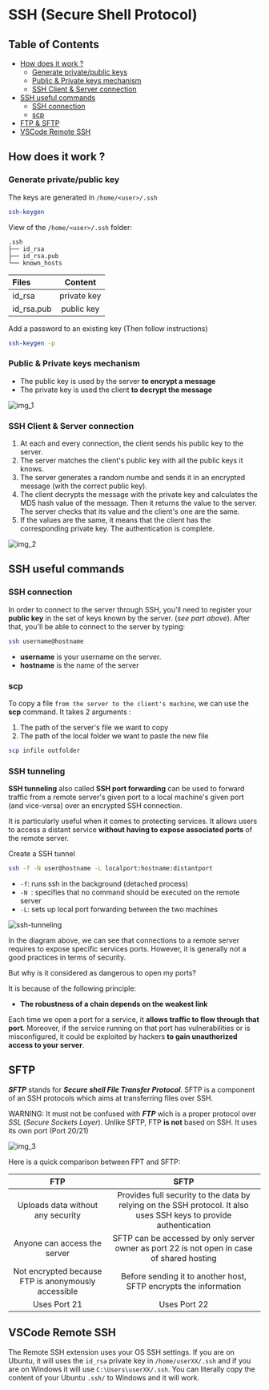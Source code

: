 # SSH (Secure Shell Protocol)

## Table of Contents

- [How does it work ?](#how-does-it-work)
    - [Generate private/public keys](#generate-privatepublic-key)
    - [Public & Private keys mechanism](#public--private-keys-mechanism)
    - [SSH Client & Server connection](#ssh-client--server-connection)
- [SSH useful commands](#ssh-useful-commands)
    - [SSH connection](#ssh-connection)
    - [scp](#scp)
- [FTP & SFTP](#ftp--sftp)
- [VSCode Remote SSH](#vscode-remote-ssh)

## How does it work ?

### Generate private/public key

The keys are generated in `/home/<user>/.ssh`

```bash
ssh-keygen
```
View of the `/home/<user>/.ssh` folder:
```
.ssh
├── id_rsa
├── id_rsa.pub
└── known_hosts
```
<center>

| Files      |      Content  |
|:-----------|:-------------:|
| id_rsa     |  private key  | 
| id_rsa.pub |  public key   |

</center>

Add a password to an existing key
(Then follow instructions)
```bash
ssh-keygen -p
```

### Public & Private keys mechanism

- The public key is used by the server **to encrypt a message**
- The private key is used the client **to decrypt the message**

![img_1](/devOps/ssh/resources/public-private-keys.png)

### SSH Client & Server connection

1. At each and every connection, the client sends his public key to the server.
2. The server matches the client's public key with all the public keys it knows.
3. The server generates a random numbe and sends it in an encrypted message (with the correct public key).
4. The client decrypts the message with the private key and calculates the MD5 hash value of the message. Then it returns the value to the server. The server checks that its value and the client's one are the same.
5. If the values are the same, it means that the client has the corresponding private key. The authentication is complete.

![img_2](/devOps/ssh/resources/ssh-client-server.png)

## SSH useful commands

### SSH connection

In order to connect to the server through SSH, you'll need to register your **public key** in the set
of keys known by the server. (*see part above*). After that, you'll be able to connect to the server by typing:

```bash
ssh username@hostname
```

- **username** is your username on the server.
- **hostname** is the name of the server

### scp

To copy a file `from the server to the client's machine`, we can use the **scp** command. It takes 2 arguments : 

1. The path of the server's file we want to copy 
2. The path of the local folder we want to paste the new file
```bash
scp infile outfolder
```

### SSH tunneling

**SSH tunneling** also called **SSH port forwarding** can be used to forward traffic from a remote server's given port to a local machine's given port (and vice-versa) over an encrypted SSH connection.

It is particularly useful when it comes to protecting services. It allows users to access a distant service **without having to expose associated ports** of the remote server. 

Create a SSH tunnel
```bash
ssh -f -N user@hostname -L localport:hostname:distantport
```

- `-f`: runs ssh in the background (detached process)
- `-N `: specifies that no command should be executed on the remote server
- `-L`: sets up local port forwarding between the two machines

![ssh-tunneling](/devOps/ssh/resources/ssh-tunneling.png)

In the diagram above, we can see that connections to a remote server requires to expose specific services ports. However, it is generally not a good practices in terms of security. 

But why is it considered as dangerous to open my ports?

It is because of the following principle: 

- **The robustness of a chain depends on the weakest link**

Each time we open a port for a service, it **allows traffic to flow through that port**. Moreover, if the service running on that port has vulnerabilities or is misconfigured, it could be exploited by hackers **to gain unauthorized access to your server**.

## SFTP

***SFTP*** stands for ***Secure shell File Transfer Protocol***. SFTP is a component of an SSH protocols which aims at transferring files over SSH.

WARNING: It must not be confused with ***FTP*** wich is a proper protocol over *SSL* (*Secure Sockets Layer*). Unlike SFTP, FTP **is not** based on SSH. It uses its own port (Port 20/21)

![img_3](/devOps/ssh/resources/sftp-ftp.png)

Here is a quick comparison between FPT and SFTP:

|                         FTP                         |                                                        SFTP                                                        |
|:---------------------------------------------------:|:------------------------------------------------------------------------------------------------------------------:|
|          Uploads data without any security          | Provides full security to the data by relying on the SSH protocol. It also uses SSH keys to provide authentication |
|             Anyone can access the server            |             SFTP can be accessed by only server owner as port 22 is not open in case of shared hosting             |
| Not encrypted because FTP is anonymously accessible |                          Before sending it to another host, SFTP encrypts the information                          |
|                     Uses Port 21                    |                                                    Uses Port 22                                                    |

## VSCode Remote SSH

The Remote SSH extension uses your OS SSH settings. If you are on Ubuntu, it will uses the `id_rsa` private key in `/home/userXX/.ssh` and if you are on Windows it will use `C:\Users\userXX/.ssh`. You can literally copy the content of your Ubuntu `.ssh/` to Windows and it will work. 
